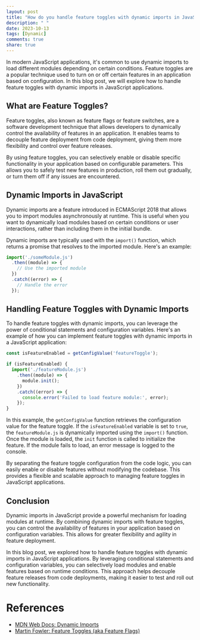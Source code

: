 ```yaml
---
layout: post
title: "How do you handle feature toggles with dynamic imports in JavaScript applications?"
description: " "
date: 2023-10-13
tags: [Dynamic]
comments: true
share: true
---
```


In modern JavaScript applications, it's common to use dynamic imports to load different modules depending on certain conditions. Feature toggles are a popular technique used to turn on or off certain features in an application based on configuration. In this blog post, we will explore how to handle feature toggles with dynamic imports in JavaScript applications.

## What are Feature Toggles?

Feature toggles, also known as feature flags or feature switches, are a software development technique that allows developers to dynamically control the availability of features in an application. It enables teams to decouple feature deployment from code deployment, giving them more flexibility and control over feature releases.

By using feature toggles, you can selectively enable or disable specific functionality in your application based on configurable parameters. This allows you to safely test new features in production, roll them out gradually, or turn them off if any issues are encountered.

## Dynamic Imports in JavaScript

Dynamic imports are a feature introduced in ECMAScript 2018 that allows you to import modules asynchronously at runtime. This is useful when you want to dynamically load modules based on certain conditions or user interactions, rather than including them in the initial bundle.

Dynamic imports are typically used with the `import()` function, which returns a promise that resolves to the imported module. Here's an example:

```javascript
import('./someModule.js')
  .then((module) => {
    // Use the imported module
  })
  .catch((error) => {
    // Handle the error
  });
```

## Handling Feature Toggles with Dynamic Imports

To handle feature toggles with dynamic imports, you can leverage the power of conditional statements and configuration variables. Here's an example of how you can implement feature toggles with dynamic imports in a JavaScript application:

```javascript
const isFeatureEnabled = getConfigValue('featureToggle');

if (isFeatureEnabled) {
  import('./featureModule.js')
    .then((module) => {
      module.init();
    })
    .catch((error) => {
      console.error('Failed to load feature module:', error);
    });
}
```

In this example, the `getConfigValue` function retrieves the configuration value for the feature toggle. If the `isFeatureEnabled` variable is set to `true`, the `featureModule.js` is dynamically imported using the `import()` function. Once the module is loaded, the `init` function is called to initialize the feature. If the module fails to load, an error message is logged to the console.

By separating the feature toggle configuration from the code logic, you can easily enable or disable features without modifying the codebase. This provides a flexible and scalable approach to managing feature toggles in JavaScript applications.

## Conclusion

Dynamic imports in JavaScript provide a powerful mechanism for loading modules at runtime. By combining dynamic imports with feature toggles, you can control the availability of features in your application based on configuration variables. This allows for greater flexibility and agility in feature deployment.

In this blog post, we explored how to handle feature toggles with dynamic imports in JavaScript applications. By leveraging conditional statements and configuration variables, you can selectively load modules and enable features based on runtime conditions. This approach helps decouple feature releases from code deployments, making it easier to test and roll out new functionality.

# References
- [MDN Web Docs: Dynamic Imports](https://developer.mozilla.org/en-US/docs/Web/JavaScript/Reference/Statements/import#Dynamic_Imports)
- [Martin Fowler: Feature Toggles (aka Feature Flags)](https://martinfowler.com/articles/feature-toggles.html)